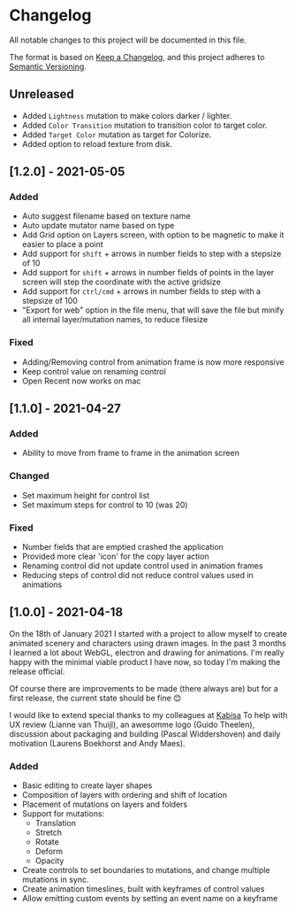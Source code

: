 # Changelog

All notable changes to this project will be documented in this file.

The format is based on [Keep a Changelog](https://keepachangelog.com/en/1.0.0/),
and this project adheres to [Semantic Versioning](https://semver.org/spec/v2.0.0.html).

## Unreleased

- Added `Lightness` mutation to make colors darker / lighter.
- Added `Color Transition` mutation to transition color to target color.
- Added `Target Color` mutation as target for Colorize.
- Added option to reload texture from disk.

## [1.2.0] - 2021-05-05

### Added

- Auto suggest filename based on texture name
- Auto update mutator name based on type
- Add Grid option on Layers screen, with option to be magnetic to make it
  easier to place a point
- Add support for `shift` + arrows in number fields to step with a stepsize of 10
- Add support for `shift` + arrows in number fields of points
  in the layer screen will step the coordinate with the active gridsize
- Add support for `ctrl/cmd` + arrows in number fields to step with a stepsize of 100
- "Export for web" option in the file menu, that will save the file but minify all
  internal layer/mutation names, to reduce filesize

### Fixed

- Adding/Removing control from animation frame is now more responsive
- Keep control value on renaming control
- Open Recent now works on mac

## [1.1.0] - 2021-04-27

### Added

- Ability to move from frame to frame in the animation screen

### Changed

- Set maximum height for control list
- Set maximum steps for control to 10 (was 20)

### Fixed

- Number fields that are emptied crashed the application
- Provided more clear 'icon' for the copy layer action
- Renaming control did not update control used in animation frames
- Reducing steps of control did not reduce control values used in animations

## [1.0.0] - 2021-04-18

On the 18th of January 2021 I started with a project to allow myself to create animated scenery and characters using drawn images. In the past 3 months I learned a lot about WebGL, electron and drawing for animations. I'm really happy with the minimal viable product I have now, so today I'm making the release official.

Of course there are improvements to be made (there always are) but for a first release, the current state should be fine 😊

I would like to extend special thanks to my colleagues at [Kabisa](https://www.kabisa.nl/) To help with UX review (Lianne van Thuijl), an awesomme logo (Guido Theelen), discussion about packaging and building (Pascal Widdershoven) and daily motivation (Laurens Boekhorst and Andy Maes).

### Added

- Basic editing to create layer shapes
- Composition of layers with ordering and shift of location
- Placement of mutations on layers and folders
- Support for mutations:
  - Translation
  - Stretch
  - Rotate
  - Deform
  - Opacity
- Create controls to set boundaries to mutations, and change multiple mutations in sync.
- Create animation timeslines, built with keyframes of control values
- Allow emitting custom events by setting an event name on a keyframe
